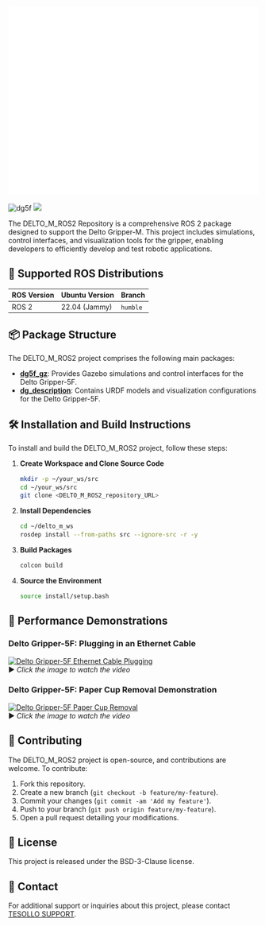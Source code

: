 <img src="/dg_description/image/title.svg"/>

<img src="/dg_description/image/dg5f_1.png" alt="dg5f" width="400px"/> <img src="https://en.tesollo.com/wp-content/uploads/2024/12/DG-5F-6-1.webp" width="300px"/>

The DELTO_M_ROS2 Repository is a comprehensive ROS 2 package designed to support the Delto Gripper-M. This project includes simulations, control interfaces, and visualization tools for the gripper, enabling developers to efficiently develop and test robotic applications.


## 📌 **Supported ROS Distributions**

|  **ROS Version** |  **Ubuntu Version** |  **Branch** |
|------------------|----------------------|---------------|
| ROS 2            | 22.04 (Jammy)        | `humble`      |


## 📦 Package Structure

The DELTO_M_ROS2 project comprises the following main packages:

- [**dg5f_gz**](/dg5f_gz/): Provides Gazebo simulations and control interfaces for the Delto Gripper-5F. 
- [**dg_description**](/dg_description/): Contains URDF models and visualization configurations for the Delto Gripper-5F.



## 🛠️ Installation and Build Instructions

To install and build the DELTO_M_ROS2 project, follow these steps:

1. **Create Workspace and Clone Source Code**

   ```bash
   mkdir -p ~/your_ws/src
   cd ~/your_ws/src
   git clone <DELTO_M_ROS2_repository_URL>
   ```

2. **Install Dependencies**

   ```bash
   cd ~/delto_m_ws
   rosdep install --from-paths src --ignore-src -r -y
   ```

3. **Build Packages**

   ```bash
   colcon build
   ```

4. **Source the Environment**

   ```bash
   source install/setup.bash
   ```


## 🎯 **Performance Demonstrations**

### **Delto Gripper-5F: Plugging in an Ethernet Cable**

[![Delto Gripper-5F Ethernet Cable Plugging](https://img.youtube.com/vi/pi-aJvU8Jug/sddefault.jpg)](https://www.youtube.com/watch?v=pi-aJvU8Jug)  
▶️ *Click the image to watch the video*


### **Delto Gripper-5F: Paper Cup Removal Demonstration**

[![Delto Gripper-5F Paper Cup Removal](https://img.youtube.com/vi/MlUSlto5R9U/sddefault.jpg)](https://www.youtube.com/watch?v=MlUSlto5R9U)  
▶️ *Click the image to watch the video*

## 🤝 Contributing

The DELTO_M_ROS2 project is open-source, and contributions are welcome. To contribute:

1. Fork this repository.
2. Create a new branch (`git checkout -b feature/my-feature`).
3. Commit your changes (`git commit -am 'Add my feature'`).
4. Push to your branch (`git push origin feature/my-feature`).
5. Open a pull request detailing your modifications.


## 📄 License

This project is released under the BSD-3-Clause license.


## 📧 Contact

For additional support or inquiries about this project, please contact [TESOLLO SUPPORT](mailto:support@tesollo.com). 
